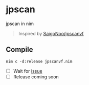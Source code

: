 # jpscan
jpscan in nim

> Inspired by [SaigoNoo/jpscanvf](https://github.com/SaigoNoo/jpscanvf)

## Compile
`nim c -d:release jpscanvf.nim`

- [ ] Wait for [issue](https://github.com/treeform/puppy/issues/80)
- [ ] Release coming soon
